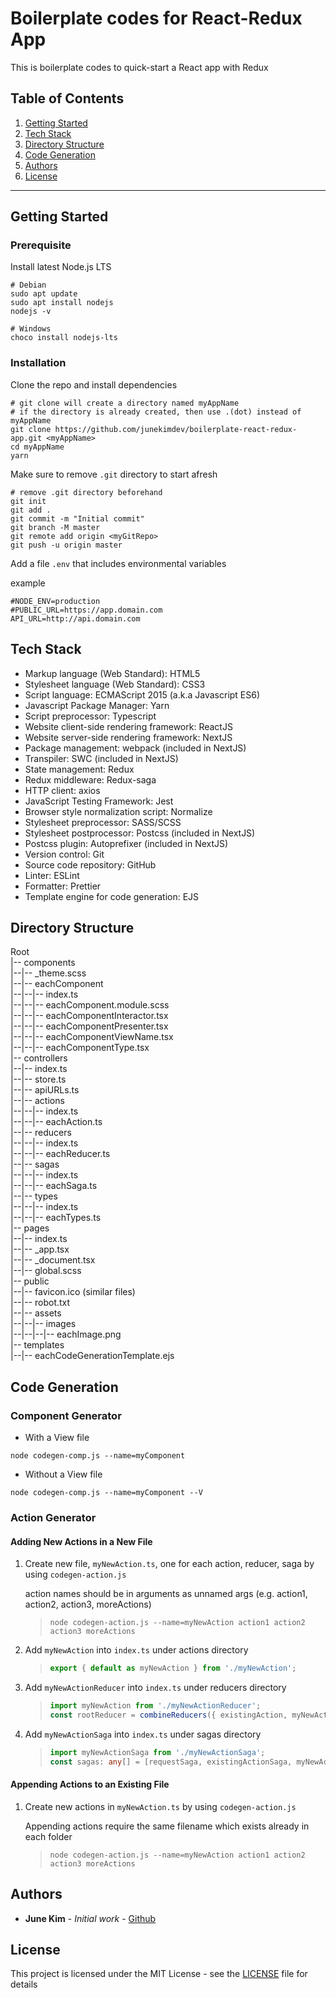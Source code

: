 # Boilerplate codes for React-Redux App

This is boilerplate codes to quick-start a React app with Redux

## Table of Contents

1. [Getting Started](#getting-started)
1. [Tech Stack](#tech-stack)
1. [Directory Structure](#directory-structure)
1. [Code Generation](#code-generation)
1. [Authors](#authors)
1. [License](#license)

---

## Getting Started

### Prerequisite

Install latest Node.js LTS

```shell
# Debian
sudo apt update
sudo apt install nodejs
nodejs -v

# Windows
choco install nodejs-lts
```

### Installation

Clone the repo and install dependencies

```shell
# git clone will create a directory named myAppName
# if the directory is already created, then use .(dot) instead of myAppName
git clone https://github.com/junekimdev/boilerplate-react-redux-app.git <myAppName>
cd myAppName
yarn
```

Make sure to remove `.git` directory to start afresh

```shell
# remove .git directory beforehand
git init
git add .
git commit -m "Initial commit"
git branch -M master
git remote add origin <myGitRepo>
git push -u origin master
```

Add a file `.env` that includes environmental variables

example

```shell
#NODE_ENV=production
#PUBLIC_URL=https://app.domain.com
API_URL=http://api.domain.com
```

## Tech Stack

- Markup language (Web Standard): HTML5
- Stylesheet language (Web Standard): CSS3
- Script language: ECMAScript 2015 (a.k.a Javascript ES6)
- Javascript Package Manager: Yarn
- Script preprocessor: Typescript
- Website client-side rendering framework: ReactJS
- Website server-side rendering framework: NextJS
- Package management: webpack (included in NextJS)
- Transpiler: SWC (included in NextJS)
- State management: Redux
- Redux middleware: Redux-saga
- HTTP client: axios
- JavaScript Testing Framework: Jest
- Browser style normalization script: Normalize
- Stylesheet preprocessor: SASS/SCSS
- Stylesheet postprocessor: Postcss (included in NextJS)
- Postcss plugin: Autoprefixer (included in NextJS)
- Version control: Git
- Source code repository: GitHub
- Linter: ESLint
- Formatter: Prettier
- Template engine for code generation: EJS

## Directory Structure

Root  
|-- components  
|--|-- \_theme.scss  
|--|-- eachComponent  
|--|--|-- index.ts  
|--|--|-- eachComponent.module.scss  
|--|--|-- eachComponentInteractor.tsx  
|--|--|-- eachComponentPresenter.tsx  
|--|--|-- eachComponentViewName.tsx  
|--|--|-- eachComponentType.tsx  
|-- controllers  
|--|-- index.ts  
|--|-- store.ts  
|--|-- apiURLs.ts  
|--|-- actions  
|--|--|-- index.ts  
|--|--|-- eachAction.ts  
|--|-- reducers  
|--|--|-- index.ts  
|--|--|-- eachReducer.ts  
|--|-- sagas  
|--|--|-- index.ts  
|--|--|-- eachSaga.ts  
|--|-- types  
|--|--|-- index.ts  
|--|--|-- eachTypes.ts  
|-- pages  
|--|-- index.ts  
|--|-- \_app.tsx  
|--|-- \_document.tsx  
|--|-- global.scss  
|-- public  
|--|-- favicon.ico (similar files)  
|--|-- robot.txt  
|--|-- assets  
|--|--|-- images  
|--|--|--|-- eachImage.png  
|-- templates  
|--|-- eachCodeGenerationTemplate.ejs

## Code Generation

### Component Generator

- With a View file

```shell
node codegen-comp.js --name=myComponent
```

- Without a View file

```shell
node codegen-comp.js --name=myComponent --V
```

### Action Generator

#### Adding New Actions in a New File

1. Create new file, `myNewAction.ts`, one for each action, reducer, saga by using `codegen-action.js`

   action names should be in arguments as unnamed args (e.g. action1, action2, action3, moreActions)

   > ```shell
   > node codegen-action.js --name=myNewAction action1 action2 action3 moreActions
   > ```

1. Add `myNewAction` into `index.ts` under actions directory

   > ```ts
   > export { default as myNewAction } from './myNewAction';
   > ```

1. Add `myNewActionReducer` into `index.ts` under reducers directory

   > ```ts
   > import myNewAction from './myNewActionReducer';
   > const rootReducer = combineReducers({ existingAction, myNewAction });
   > ```

1. Add `myNewActionSaga` into `index.ts` under sagas directory

   > ```ts
   > import myNewActionSaga from './myNewActionSaga';
   > const sagas: any[] = [requestSaga, existingActionSaga, myNewActionSaga];
   > ```

#### Appending Actions to an Existing File

1. Create new actions in `myNewAction.ts` by using `codegen-action.js`

   Appending actions require the same filename which exists already in each folder

   > ```shell
   > node codegen-action.js --name=myNewAction action1 action2 action3 moreActions
   > ```

## Authors

- **June Kim** - _Initial work_ - [Github](https://github.com/junekimdev)

## License

This project is licensed under the MIT License - see the [LICENSE](LICENSE) file for details

